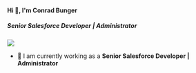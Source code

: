 #### Hi 👋, I'm Conrad Bunger
##### **Senior Salesforce Developer | Administrator**

[![](https://visitcount.itsvg.in/api?id=conradbunger724&icon=0&color=9)](https://visitcount.itsvg.in)

- 🔭 I am currently working as a **Senior Salesforce Developer | Administrator**
